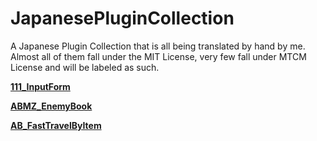 # JapanesePluginCollection
A Japanese Plugin Collection that is all being translated by hand by me. Almost all of them fall under the MIT License, very few fall under MTCM License and will be labeled as such.

[**111_InputForm**](https://github.com/IkuSenpai/JapanesePluginCollection/tree/main/English%20Plugins/111_InputForm)

[**ABMZ_EnemyBook**](https://raw.githubusercontent.com/IkuSenpai/JapanesePluginCollection/main/English%20Plugins/ABMZ_EnemyBook.js)

[**AB_FastTravelByItem**]()
